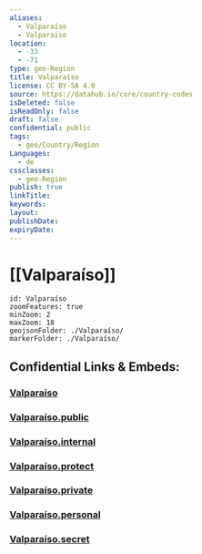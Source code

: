 ```yaml
---
aliases:
  - Valparaíso
  - Valparaiso
location:
  - -33
  - -71
type: geo-Region
title: Valparaíso
license: CC BY-SA 4.0
source: https://datahub.io/core/country-codes
isDeleted: false
isReadOnly: false
draft: false
confidential: public
tags:
  - geo/Country/Region
Languages:
  - de
cssclasses:
  - geo-Region
publish: true
linkTitle:
keywords:
layout:
publishDate:
expiryDate:
---
```


# [[Valparaíso]]

```leaflet
id: Valparaíso
zoomFeatures: true 
minZoom: 2 
maxZoom: 18
geojsonFolder: ./Valparaíso/
markerFolder: ./Valparaíso/
```


## Confidential Links & Embeds: 

### [Valparaíso](/_Standards/Earth/Continent/America~South/Chile/regions~Chile/Valparaíso.md) 

### [Valparaíso.public](/_public/Earth/Continent/America~South/Chile/regions~Chile/Valparaíso.public.md) 

### [Valparaíso.internal](/_internal/Earth/Continent/America~South/Chile/regions~Chile/Valparaíso.internal.md) 

### [Valparaíso.protect](/_protect/Earth/Continent/America~South/Chile/regions~Chile/Valparaíso.protect.md) 

### [Valparaíso.private](/_private/Earth/Continent/America~South/Chile/regions~Chile/Valparaíso.private.md) 

### [Valparaíso.personal](/_personal/Earth/Continent/America~South/Chile/regions~Chile/Valparaíso.personal.md) 

### [Valparaíso.secret](/_secret/Earth/Continent/America~South/Chile/regions~Chile/Valparaíso.secret.md)

